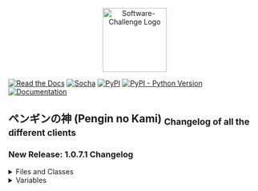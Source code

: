 <a target="_blank" rel="noopener noreferrer" href="https://www.software-challenge.de"><p align="center"><img width="128" src="https://software-challenge.de/site/themes/freebird/img/logo.png" alt="Software-Challenge Logo"></p></a>

[![Read the Docs](https://img.shields.io/readthedocs/software-challenge-python-client?label=Docs)](https://software-challenge-python-client.readthedocs.io/en/latest/)
[![Socha](https://img.shields.io/badge/Socha-Packages-green)](https://software-challenge-python-client.readthedocs.io/en/latest/socha.html)
[![PyPI](https://img.shields.io/pypi/v/socha?label=PyPi)](https://pypi.org/project/socha/)
[![PyPI - Python Version](https://img.shields.io/pypi/pyversions/socha?label=Python)](https://pypi.org/project/socha/)
[![Documentation](https://img.shields.io/badge/Software--Challenge%20-Documentation-%234299e1)](https://docs.software-challenge.de/)

<h2> ペンギンの神 (Pengin no Kami) <sub>Changelog of all the different clients</sub> </h2>


<h3> New Release: 1.0.7.1 Changelog</h3>

<details>

<summary>
Files and Classes
</summary>

- logic.py
  - Logic
  - Starter
  
- joins.py
  - Joins
    
- socha_extentions.py
  - Depth_Search
  - Alpha_Beta
  - Intersection
    
</details>

<details>

<summary>
Variables
</summary>

- `self` variables from `Logic` **removed** because they are **duplicates**
  - `self.my_team` -> `self.game_state.current_team`
  - `self.op_team` -> `self.game_state.current_team.opponent`
  - `self.poss_moves` -> `self.game_state.possible_moves`

- `self` variables from `Logic` **removed**
  - `self.rand_move` (we never want random moves)

- `self` variables added to `Logic`
  - `self.other_poss_moves` (possible moves from the other team)
  - `self.inters_to` (`self.inters` but only with the `to_value`)

- renamed variables in `Logic` (old -> new)
  - `self.inner_join` -> `self.inters`
